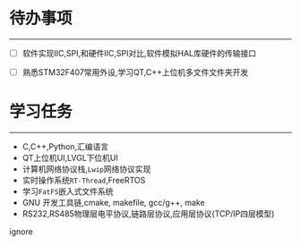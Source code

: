 # 待办事项
---
- [ ] 软件实现IIC,SPI,和硬件IIC,SPI对比,软件模拟HAL库硬件的传输接口
- [ ] 熟悉STM32F407常用外设,学习QT,C++上位机多文件文件夹开发 


# 学习任务
---
- C,C++,Python,汇编语言
- QT上位机UI,LVGL下位机UI
- 计算机网络协议栈,`Lwip`网络协议实现
- 实时操作系统`RT-Thread`,FreeRTOS
- 学习`FatFS`嵌入式文件系统
- GNU 开发工具链,cmake, makefile, gcc/g++, make
- RS232,RS485物理层电平协议,链路层协议,应用层协议(TCP/IP四层模型)

ignore